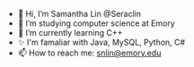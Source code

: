 - 👋 Hi, I’m Samantha Lin @Seraclin
- 👀 I’m studying computer science at Emory
- 🌱 I’m currently learning C++
- ✨ I'm famaliar with Java, MySQL, Python, C#
- 📫 How to reach me: snlin@emory.edu

<!---
Seraclin/Seraclin is a  special ✨ repository because its `README.md` (this file) appears on your GitHub profile.
You can click the Preview link to take a look at your changes.
--->
